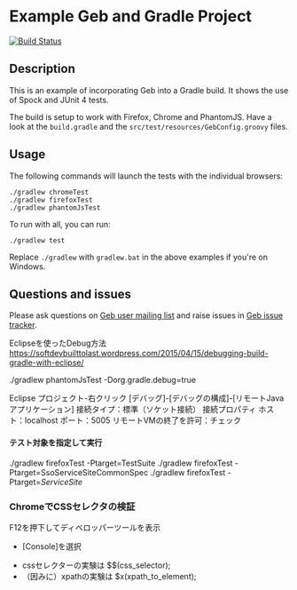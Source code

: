 # Example Geb and Gradle Project

[![Build Status][build_status]](https://snap-ci.com/geb/geb-example-gradle/branch/master)

## Description

This is an example of incorporating Geb into a Gradle build. It shows the use of Spock and JUnit 4 tests.

The build is setup to work with Firefox, Chrome and PhantomJS. Have a look at the `build.gradle` and the `src/test/resources/GebConfig.groovy` files.

## Usage

The following commands will launch the tests with the individual browsers:

    ./gradlew chromeTest
    ./gradlew firefoxTest
    ./gradlew phantomJsTest

To run with all, you can run:

    ./gradlew test

Replace `./gradlew` with `gradlew.bat` in the above examples if you're on Windows.

## Questions and issues

Please ask questions on [Geb user mailing list][mailing_list] and raise issues in [Geb issue tracker][issue_tracker].


[build_status]: https://snap-ci.com/geb/geb-example-gradle/branch/master/build_image "Build Status"
[mailing_list]: https://groups.google.com/forum/#!forum/geb-user
[issue_tracker]: https://github.com/geb/issues/issues


Eclipseを使ったDebug方法
https://softdevbuilttolast.wordpress.com/2015/04/15/debugging-build-gradle-with-eclipse/

./gradlew phantomJsTest -Dorg.gradle.debug=true

Eclipse
プロジェクト-右クリック
[デバッグ]-[デバッグの構成]-[リモートJavaアプリケーション]
接続タイプ：標準（ソケット接続）
接続プロパティ
	ホスト：localhost
	ポート：5005
リモートVMの終了を許可：チェック


#### テスト対象を指定して実行
./gradlew firefoxTest -Ptarget=TestSuite
./gradlew firefoxTest -Ptarget=SsoServiceSiteCommonSpec
./gradlew firefoxTest -Ptarget=*ServiceSite*




### ChromeでCSSセレクタの検証
F12を押下してディベロッパーツールを表示
* [Console]を選択
- cssセレクターの実験は $$(css_selector);
- （因みに）xpathの実験は $x(xpath_to_element);